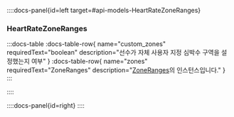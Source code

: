 ::::docs-panel{id=left target=#api-models-HeartRateZoneRanges}

### HeartRateZoneRanges

:::docs-table
:docs-table-row{
name="custom_zones"
requiredText="boolean"
description="선수가 자체 사용자 지정 심박수 구역을 설정했는지 여부"
}
:docs-table-row{
name="zones"
requiredText="ZoneRanges"
description="<a href='/docs/reference/#api-models-ZoneRanges'>ZoneRanges</a>의 인스턴스입니다."
}
:::

::::

::::docs-panel{id=right}
::::
